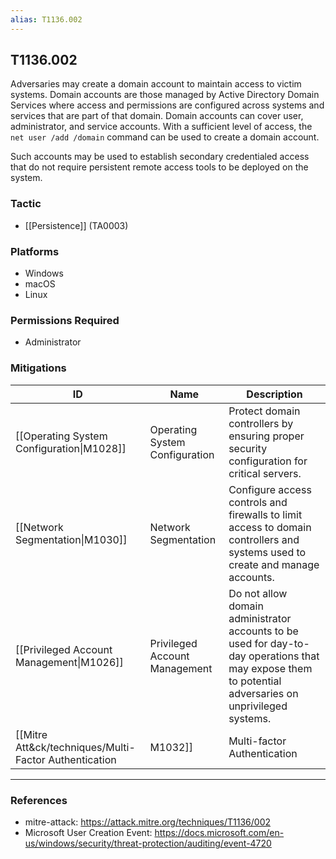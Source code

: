 ```yaml
---
alias: T1136.002
---
```


## T1136.002

Adversaries may create a domain account to maintain access to victim systems. Domain accounts are those managed by Active Directory Domain Services where access and permissions are configured across systems and services that are part of that domain. Domain accounts can cover user, administrator, and service accounts. With a sufficient level of access, the <code>net user /add /domain</code> command can be used to create a domain account.

Such accounts may be used to establish secondary credentialed access that do not require persistent remote access tools to be deployed on the system.


### Tactic
- [[Persistence]] (TA0003)

### Platforms
- Windows
- macOS
- Linux

### Permissions Required
- Administrator

### Mitigations

| ID | Name | Description |
| --- | --- | --- |
| [[Operating System Configuration\|M1028]] | Operating System Configuration | Protect domain controllers by ensuring proper security configuration for critical servers. |
| [[Network Segmentation\|M1030]] | Network Segmentation | Configure access controls and firewalls to limit access to domain controllers and systems used to create and manage accounts. |
| [[Privileged Account Management\|M1026]] | Privileged Account Management | Do not allow domain administrator accounts to be used for day-to-day operations that may expose them to potential adversaries on unprivileged systems. |
| [[Mitre Att&ck/techniques/Multi-Factor Authentication|M1032]] | Multi-factor Authentication | Use multi-factor authentication for user and privileged accounts. |


---
### References

- mitre-attack: https://attack.mitre.org/techniques/T1136/002
- Microsoft User Creation Event: https://docs.microsoft.com/en-us/windows/security/threat-protection/auditing/event-4720
